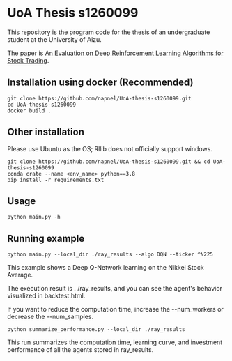 # UoA Thesis s1260099

This repository is the program code for the thesis of an undergraduate student at the University of Aizu.

The paper is [An Evaluation on Deep Reinforcement Learning Algorithms for Stock Trading]("./paper/s1260099.pdf").

## Installation using docker (Recommended)

```
git clone https://github.com/napnel/UoA-thesis-s1260099.git
cd UoA-thesis-s1260099
docker build .
```

## Other installation

Please use Ubuntu as the OS; Rllib does not officially support windows.

```
git clone https://github.com/napnel/UoA-thesis-s1260099.git && cd UoA-thesis-s1260099
conda crate --name <env_name> python==3.8
pip install -r requirements.txt
```

## Usage

```
python main.py -h
```

## Running example

```
python main.py --local_dir ./ray_results --algo DQN --ticker ^N225
```

This example shows a Deep Q-Network learning on the Nikkei Stock Average.

The execution result is . /ray_results, and you can see the agent's behavior visualized in backtest.html.

If you want to reduce the computation time, increase the --num_workers or decrease the --num_samples.

```
python summarize_performance.py --local_dir ./ray_results
```

This run summarizes the computation time, learning curve, and investment performance of all the agents stored in ray_results.
